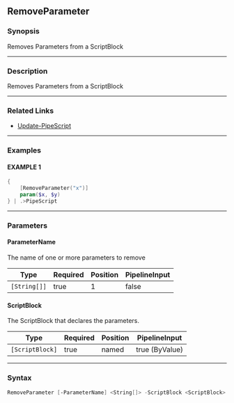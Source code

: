 RemoveParameter
---------------




### Synopsis
Removes Parameters from a ScriptBlock



---


### Description

Removes Parameters from a ScriptBlock



---


### Related Links
* [Update-PipeScript](Update-PipeScript.md)





---


### Examples
#### EXAMPLE 1
```PowerShell
{
    [RemoveParameter("x")]
    param($x, $y)
} | .>PipeScript
```



---


### Parameters
#### **ParameterName**

The name of one or more parameters to remove






|Type        |Required|Position|PipelineInput|
|------------|--------|--------|-------------|
|`[String[]]`|true    |1       |false        |



#### **ScriptBlock**

The ScriptBlock that declares the parameters.






|Type           |Required|Position|PipelineInput |
|---------------|--------|--------|--------------|
|`[ScriptBlock]`|true    |named   |true (ByValue)|





---


### Syntax
```PowerShell
RemoveParameter [-ParameterName] <String[]> -ScriptBlock <ScriptBlock> [<CommonParameters>]
```

